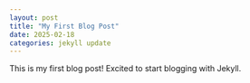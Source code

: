 ```yaml
---
layout: post
title: "My First Blog Post"
date: 2025-02-18
categories: jekyll update
---
```


This is my first blog post! Excited to start blogging with Jekyll.
